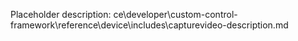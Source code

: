Placeholder description: ce\developer\custom-control-framework\reference\device\includes\capturevideo-description.md